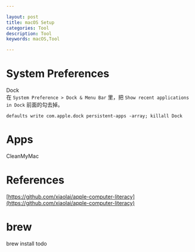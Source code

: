 ```yaml
---

layout: post
title: macOS Setup
categories: Tool
description: Tool
keywords: macOS,Tool

---
```


# System Preferences
Dock  
在 `System Preference > Dock & Menu Bar` 里，把 `Show recent applications in Dock` 前面的勾去掉。  
```
defaults write com.apple.dock persistent-apps -array; killall Dock
```

# Apps
CleanMyMac  

# References
[https://github.com/xiaolai/apple-computer-literacy](https://github.com/xiaolai/apple-computer-literacy)  

# brew
brew install todo  